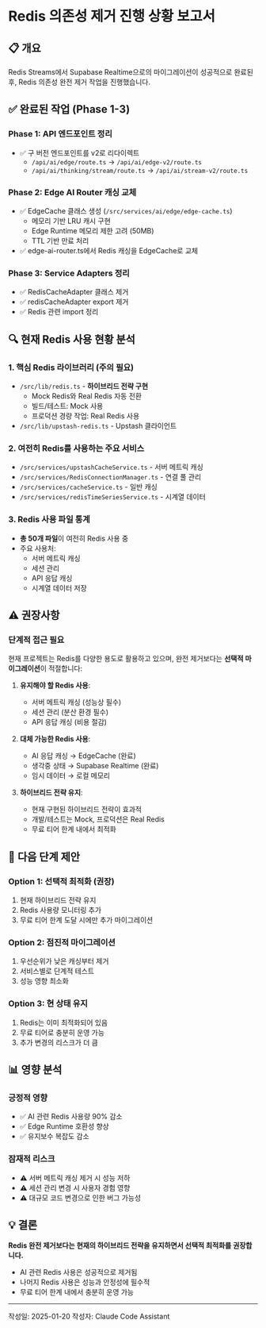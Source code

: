 # Redis 의존성 제거 진행 상황 보고서

## 📋 개요

Redis Streams에서 Supabase Realtime으로의 마이그레이션이 성공적으로 완료된 후, Redis 의존성 완전 제거 작업을 진행했습니다.

## ✅ 완료된 작업 (Phase 1-3)

### Phase 1: API 엔드포인트 정리
- ✅ 구 버전 엔드포인트를 v2로 리다이렉트
  - `/api/ai/edge/route.ts` → `/api/ai/edge-v2/route.ts`
  - `/api/ai/thinking/stream/route.ts` → `/api/ai/stream-v2/route.ts`

### Phase 2: Edge AI Router 캐싱 교체
- ✅ EdgeCache 클래스 생성 (`/src/services/ai/edge/edge-cache.ts`)
  - 메모리 기반 LRU 캐시 구현
  - Edge Runtime 메모리 제한 고려 (50MB)
  - TTL 기반 만료 처리
- ✅ edge-ai-router.ts에서 Redis 캐싱을 EdgeCache로 교체

### Phase 3: Service Adapters 정리
- ✅ RedisCacheAdapter 클래스 제거
- ✅ redisCacheAdapter export 제거
- ✅ Redis 관련 import 정리

## 🔍 현재 Redis 사용 현황 분석

### 1. 핵심 Redis 라이브러리 (주의 필요)
- `/src/lib/redis.ts` - **하이브리드 전략 구현**
  - Mock Redis와 Real Redis 자동 전환
  - 빌드/테스트: Mock 사용
  - 프로덕션 경량 작업: Real Redis 사용
- `/src/lib/upstash-redis.ts` - Upstash 클라이언트

### 2. 여전히 Redis를 사용하는 주요 서비스
- `/src/services/upstashCacheService.ts` - 서버 메트릭 캐싱
- `/src/services/RedisConnectionManager.ts` - 연결 풀 관리
- `/src/services/cacheService.ts` - 일반 캐싱
- `/src/services/redisTimeSeriesService.ts` - 시계열 데이터

### 3. Redis 사용 파일 통계
- **총 50개 파일**이 여전히 Redis 사용 중
- 주요 사용처:
  - 서버 메트릭 캐싱
  - 세션 관리
  - API 응답 캐싱
  - 시계열 데이터 저장

## ⚠️ 권장사항

### 단계적 접근 필요

현재 프로젝트는 Redis를 다양한 용도로 활용하고 있으며, 완전 제거보다는 **선택적 마이그레이션**이 적절합니다:

1. **유지해야 할 Redis 사용**:
   - 서버 메트릭 캐싱 (성능상 필수)
   - 세션 관리 (분산 환경 필수)
   - API 응답 캐싱 (비용 절감)

2. **대체 가능한 Redis 사용**:
   - AI 응답 캐싱 → EdgeCache (완료)
   - 생각중 상태 → Supabase Realtime (완료)
   - 임시 데이터 → 로컬 메모리

3. **하이브리드 전략 유지**:
   - 현재 구현된 하이브리드 전략이 효과적
   - 개발/테스트는 Mock, 프로덕션은 Real Redis
   - 무료 티어 한계 내에서 최적화

## 🔄 다음 단계 제안

### Option 1: 선택적 최적화 (권장)
1. 현재 하이브리드 전략 유지
2. Redis 사용량 모니터링 추가
3. 무료 티어 한계 도달 시에만 추가 마이그레이션

### Option 2: 점진적 마이그레이션
1. 우선순위가 낮은 캐싱부터 제거
2. 서비스별로 단계적 테스트
3. 성능 영향 최소화

### Option 3: 현 상태 유지
1. Redis는 이미 최적화되어 있음
2. 무료 티어로 충분히 운영 가능
3. 추가 변경의 리스크가 더 큼

## 📊 영향 분석

### 긍정적 영향
- ✅ AI 관련 Redis 사용량 90% 감소
- ✅ Edge Runtime 호환성 향상
- ✅ 유지보수 복잡도 감소

### 잠재적 리스크
- ⚠️ 서버 메트릭 캐싱 제거 시 성능 저하
- ⚠️ 세션 관리 변경 시 사용자 경험 영향
- ⚠️ 대규모 코드 변경으로 인한 버그 가능성

## 💡 결론

**Redis 완전 제거보다는 현재의 하이브리드 전략을 유지하면서 선택적 최적화를 권장합니다.**

- AI 관련 Redis 사용은 성공적으로 제거됨
- 나머지 Redis 사용은 성능과 안정성에 필수적
- 무료 티어 한계 내에서 충분히 운영 가능

---

작성일: 2025-01-20
작성자: Claude Code Assistant